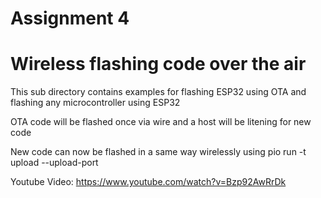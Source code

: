 # Assignment 4

# Wireless flashing code over the air

This sub directory contains examples for flashing ESP32 using OTA and flashing any microcontroller using ESP32

OTA code will be flashed once via wire and a host will be litening for new code

New code can now be flashed in a same way wirelessly using pio run -t upload --upload-port <IP Address>

Youtube Video: https://www.youtube.com/watch?v=Bzp92AwRrDk
